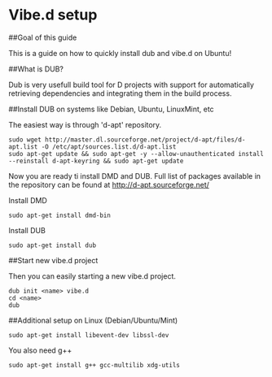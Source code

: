 Vibe.d setup
==========

##Goal of this guide


This is a guide on how to quickly install dub and vibe.d on Ubuntu!

##What is DUB?

  Dub is very usefull build tool for D projects with support for automatically retrieving dependencies and integrating them in the build process. 
  
##Install DUB on systems like Debian, Ubuntu, LinuxMint, etc

  The easiest way is through 'd-apt' repository.
  
  ```Linux
  sudo wget http://master.dl.sourceforge.net/project/d-apt/files/d-apt.list -O /etc/apt/sources.list.d/d-apt.list
  sudo apt-get update && sudo apt-get -y --allow-unauthenticated install --reinstall d-apt-keyring && sudo apt-get update
  ```
  
  Now you are ready ti install DMD and DUB. Full list of packages available in the repository can be found at http://d-apt.sourceforge.net/
  
  Install DMD
  ```Linux
  sudo apt-get install dmd-bin
  ```
  Install DUB
  ```Linux
  sudo apt-get install dub
  ```
  
##Start new vibe.d project
  
Then you can easily starting a new vibe.d project.
  
  ```Linux
  dub init <name> vibe.d
  cd <name>
  dub
  ```
  
##Additional setup on Linux (Debian/Ubuntu/Mint)
  
  ```Linux
  sudo apt-get install libevent-dev libssl-dev
  ```
  
  You also need g++
  
  ```Linux
  sudo apt-get install g++ gcc-multilib xdg-utils
  ```
  
  
  
  
  
